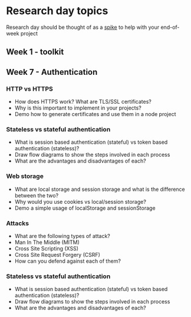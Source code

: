 # Research day topics
Research day should be thought of as a [spike](http://www.extremeprogramming.org/rules/spike.html) to help with your end-of-week project

## Week 1 - toolkit

## Week 7 - Authentication
### HTTP vs HTTPS
* How does HTTPS work? What are TLS/SSL certificates?
* Why is this important to implement in your projects?
* Demo how to generate certificates and use them in a node project
### Stateless vs stateful authentication
* What is session based authentication (stateful) vs token based authentication (stateless)?
* Draw flow diagrams to show the steps involved in each process
* What are the advantages and disadvantages of each?
### Web storage
* What are local storage and session storage and what is the difference between the two?
* Why would you use cookies vs local/session storage?
* Demo a simple usage of localStorage and sessionStorage
### Attacks
* What are the following types of attack?
* Man In The Middle (MITM)
* Cross Site Scripting (XSS)
* Cross Site Request Forgery (CSRF)
* How can you defend against each of them?
### Stateless vs stateful authentication
* What is session based authentication (stateful) vs token based authentication (stateless)?
* Draw flow diagrams to show the steps involved in each process
* What are the advantages and disadvantages of each?
